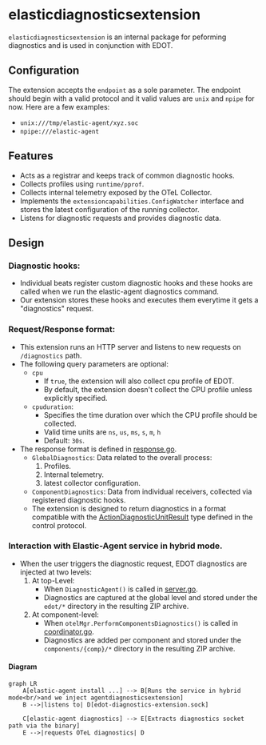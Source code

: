 # elasticdiagnosticsextension

`elasticdiagnosticsextension` is an internal package for peforming diagnostics and is used in conjunction with EDOT.

## Configuration

The extension accepts the `endpoint` as a sole parameter. The endpoint should begin with a valid protocol and it valid values are `unix` and `npipe` for now. Here are a few examples:

- `unix:///tmp/elastic-agent/xyz.soc`
- `npipe:///elastic-agent`

## Features

- Acts as a registrar and keeps track of common diagnostic hooks.
- Collects profiles using `runtime/pprof`.
- Collects internal telemetry exposed by the OTeL Collector.
- Implements the `extensioncapabilities.ConfigWatcher` interface and stores the latest configuration of the running collector.
- Listens for diagnostic requests and provides diagnostic data. 

## Design

### Diagnostic hooks:
- Individual beats register custom diagnostic hooks and these hooks are called when we run the elastic-agent diagnostics command.
- Our extension stores these hooks and executes them everytime it gets a "diagnostics" request.

### Request/Response format:
- This extension runs an HTTP server and listens to new requests on `/diagnostics` path.
- The following query parameters are optional:
    - `cpu`
        - If `true`, the extension will also collect cpu profile of EDOT. 
        - By default, the extension doesn't collect the CPU profile unless explicitly specified.
    - `cpuduration`:
        - Specifies the time duration over which the CPU profile should be collected.
        - Valid time units are `ns`, `us`, `ms`, `s`, `m`, `h`
        - Default: `30s`.
- The response format is defined in [response.go](./response.go). 
    - `GlobalDiagnostics`: Data related to the overall process:
        1. Profiles.
        2. Internal telemetry.
        3. latest collector configuration.
    - `ComponentDiagnostics`: Data from individual receivers, collected via registered diagnostic hooks.
    - The extension is designed to return diagnostics in a format compatible with the [ActionDiagnosticUnitResult](https://github.com/elastic/elastic-agent-client/blob/888026ef85e1c9190fe76eb158cf21d9c9c02920/elastic-agent-client.proto#L424-L437) type defined in the control protocol.

### Interaction with Elastic-Agent service in hybrid mode.

- When the user triggers the diagnostic request, EDOT diagnostics are injected at two levels:
    1. At top-Level:
        - When `DiagnosticAgent()` is called in [server.go](https://github.com/elastic/elastic-agent/blob/710c49f45433e2f136a6e41cae980c1aa37dabdd/pkg/control/v2/server/server.go#L197).
        - Diagnostics are captured at the global level and stored under the `edot/*` directory in the resulting ZIP archive.
    2. At component-level:
        - When `otelMgr.PerformComponentsDiagnostics()` is called in [coordinator.go](https://github.com/elastic/elastic-agent/blob/710c49f45433e2f136a6e41cae980c1aa37dabdd/internal/pkg/agent/application/coordinator/coordinator.go#L863).
        - Diagnostics are added per component and stored under the `components/{comp}/*` directory in the resulting ZIP archive.

#### Diagram

```mermaid
graph LR
    A[elastic-agent install ...] --> B[Runs the service in hybrid mode<br/>and we inject agentdiagnosticsextension]
    B -->|listens to| D[edot-diagnostics-extension.sock]
    
    C[elastic-agent diagnostics] --> E[Extracts diagnostics socket path via the binary]
    E -->|requests OTeL diagnostics| D
```